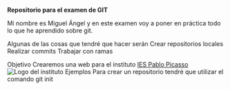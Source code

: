 **Repositorio para el examen de GIT**

Mi nombre es Miguel Ángel y en este examen voy a poner en práctica todo lo que he aprendido sobre git.

Algunas de las cosas que tendré que hacer serán
Crear repositorios locales
Realizar commits
Trabajar con ramas

Objetivo
Crearemos una web para el instituto [IES Pablo Picasso](https://fpiespablopicasso.es/)
![Logo del instituto]([https://fpiespablopicasso.es/](https://www.google.com/url?sa=i&url=https%3A%2F%2Ffpiespablopicasso.es%2F&psig=AOvVaw1tQpkPA2tUGUqMBraKWTG7&ust=1749107339879000&source=images&cd=vfe&opi=89978449&ved=0CBQQjRxqFwoTCJjWleGa140DFQAAAAAdAAAAABAE).webp)
Ejemplos
Para crear un repositorio tendré que utilizar el comando
git init
